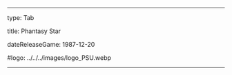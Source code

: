 ---

type: Tab

title: Phantasy Star

dateReleaseGame: 1987-12-20

#logo: ../../../images/logo_PSU.webp


---